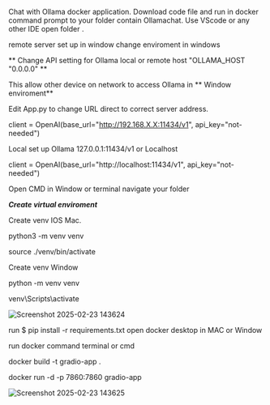 Chat with Ollama docker application. Download code file and run in docker command prompt to your folder  contain Ollamachat. Use VScode or any other IDE open folder . 

remote server set up in window change enviroment in windows

** Change API setting for Ollama local or remote host  "OLLAMA_HOST "0.0.0.0" **

This allow other device on network to access Ollama in ** Window enviroment**

Edit App.py to change URL direct to correct server address.

client = OpenAI(base_url="http://192.168.X.X:11434/v1", api_key="not-needed")

Local set up Ollama 127.0.0.1:11434/v1 or Localhost

client = OpenAI(base_url="http://localhost:11434/v1", api_key="not-needed")

Open CMD in Window or terminal  navigate your folder  

***Create virtual enviroment***

Create venv IOS Mac.

python3 -m venv venv

source ./venv/bin/activate

Create venv Window

python -m venv venv 

venv\Scripts\activate 

![Screenshot 2025-02-23 143624](https://github.com/user-attachments/assets/b066b1be-7fd7-44f7-97eb-5c3952c5ec13)

run $ pip install -r requirements.txt
open docker desktop in MAC or Window

run docker command terminal or cmd

docker build -t gradio-app .

docker run -d -p 7860:7860 gradio-app

![Screenshot 2025-02-23 143625](https://github.com/user-attachments/assets/82f2bfad-cd1d-4040-85b3-aff9f95cba9c)
